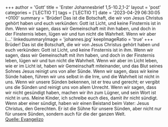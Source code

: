 +++
author = 'Gott'
title = 'Erster Johannesbrief 1,5-10.2,1-2'
layout = 'post'
categories = ['LECTIO 1']
tags = ['LECTIO 1']
date = '2023-04-29 06:30:05 +0100'
summary = 'Brüder! Das ist die Botschaft, die wir von Jesus Christus gehört haben und euch verkünden: Gott ist Licht, und keine Finsternis ist in ihm. Wenn wir sagen, dass wir Gemeinschaft mit ihm haben, und doch in der Finsternis leben, lügen wir und tun nicht die Wahrheit. Wenn wir aber i....'
linkedsummaryImage = 'johannes.jpg'
keepImageRatio = 'true'
+++
Brüder! Das ist die Botschaft, die wir von Jesus Christus gehört haben und euch verkünden: Gott ist Licht, und keine Finsternis ist in ihm.
Wenn wir sagen, dass wir Gemeinschaft mit ihm haben, und doch in der Finsternis leben, lügen wir und tun nicht die Wahrheit.
Wenn wir aber im Licht leben, wie er im Licht ist, haben wir Gemeinschaft miteinander, und das Blut seines Sohnes Jesus reinigt uns von aller Sünde.<!--more-->
Wenn wir sagen, dass wir keine Sünde haben, führen wir uns selbst in die Irre, und die Wahrheit ist nicht in uns.
Wenn wir unsere Sünden bekennen, ist er treu und gerecht; er vergibt uns die Sünden und reinigt uns von allem Unrecht.
Wenn wir sagen, dass wir nicht gesündigt haben, machen wir ihn zum Lügner, und sein Wort ist nicht in uns.
Meine Kinder, ich schreibe euch dies, damit ihr nicht sündigt. Wenn aber einer sündigt, haben wir einen Beistand beim Vater: Jesus Christus, den Gerechten.
Er ist die Sühne für unsere Sünden, aber nicht nur für unsere Sünden, sondern auch für die der ganzen Welt.<br> [Quelle: Evangelizo](https://evangeliumtagfuertag.org/DE/gospel)